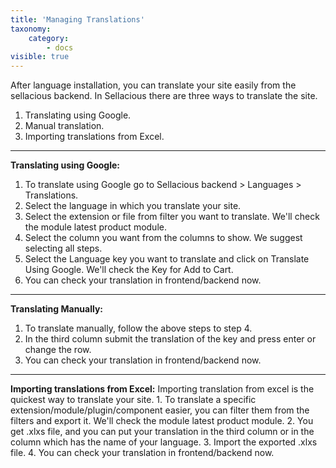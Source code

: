 ```yaml
---
title: 'Managing Translations'
taxonomy:
    category:
        - docs
visible: true
---
```


After language installation, you can translate your site easily from the sellacious backend. In Sellacious there are three ways to translate the site.
1. Translating using Google.
2. Manual translation.
3. Importing translations from Excel.

---

**Translating using Google:**
1. To translate using Google go to Sellacious backend > Languages > Translations.
2. Select the language in which you translate your site.
3. Select the extension or file from filter you want to translate. We'll check the module latest product module.
4. Select the column you want from the columns to show. We suggest selecting all steps.
5. Select the Language key you want to translate and click on Translate Using Google. We'll check the Key for Add to Cart.
6. You can check your translation in frontend/backend now.

---

**Translating Manually:**
1. To translate manually, follow the above steps to step 4.
2. In the third column submit the translation of the key and press enter or change the row.
3. You can check your translation in frontend/backend now.

---

**Importing translations from Excel:**
Importing translation from excel is the quickest way to translate your site. 1. To translate a specific extension/module/plugin/component easier, you can filter them from the filters and export it. We'll check the module latest product module.
2. You get .xlxs file, and you can put your translation in the third column or in the column which has the name of your language.
3. Import the exported .xlxs file.
4. You can check your translation in frontend/backend now.
